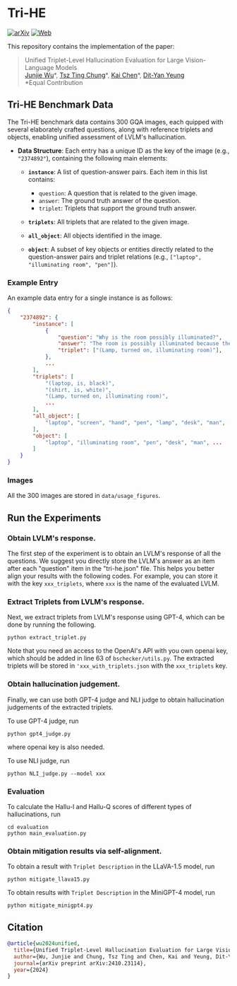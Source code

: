 # Tri-HE

[![arXiv](https://img.shields.io/badge/arXiv-2410.23114-b31b1b.svg?style=plastic)](https://arxiv.org/abs/2410.23114) [![Web](https://img.shields.io/badge/Web-Tri_HE-blue.svg?style=plastic)](https://kaichen1998.github.io/projects/tri-he/)

This repository contains the implementation of the paper:

> Unified Triplet-Level Hallucination Evaluation for Large Vision-Language Models <br>
> [Junjie Wu](https://wujunjie1998.github.io/)\*, [Tsz Ting Chung](https://ttchungc.github.io/)\*, [Kai Chen](https://kaichen1998.github.io)\*, [Dit-Yan Yeung](https://sites.google.com/view/dyyeung) <br>
> *Equal Contribution


## Tri-HE Benchmark Data

The Tri-HE benchmark data contains 300 GQA images, each quipped with several elaborately crafted questions, along with reference triplets and objects, enabling unified assessment of LVLM's hallucination.

- **Data Structure**: Each entry has a unique ID as the key of the image (e.g., `"2374892"`), containing the following main elements:
  - **`instance`**: A list of question-answer pairs. Each item in this list contains:
    - `question`: A question that is related to the given image.
    - `answer`: The ground truth answer of the question.
    - `triplet`: Triplets that support the ground truth answer. 
  - **`triplets`**: All triplets that are related to the given image.

  - **`all_object`**: All objects identified in the image.

  - **`object`**: A subset of key objects or entities directly related to the question-answer pairs and triplet relations (e.g., `["laptop", "illuminating room", "pen"]`).

### Example Entry

An example data entry for a single instance is as follows:

```json
{
    "2374892": {
        "instance": [
            {
                "question": "Why is the room possibly illuminated?",
                "answer": "The room is possibly illuminated because there is a lamp turned on that is lighting the area.",
                "triplet": ["(Lamp, turned on, illuminating room)"],
            },
            ...
        ],
        "triplets": [
            "(laptop, is, black)",
            "(shirt, is, white)",
            "(Lamp, turned on, illuminating room)",
            ...
        ],
        "all_object": [
            "laptop", "screen", "hand", "pen", "lamp", "desk", "man", ...
        ],
        "object": [
            "laptop", "illuminating room", "pen", "desk", "man", ...
        ]
    }
}
```

### Images
All the 300 images are stored in `data/usage_figures`.

## Run the Experiments

### Obtain LVLM's response.
The first step of the experiment is to obtain an LVLM's response of all the questions. We suggest you directly store the LVLM's answer as an item after each "question" item in the "tri-he.json" file. This helps you better align your results with the following codes. For example, you can store it with the key `xxx_triplets`, where `xxx` is the name of the evaluated LVLM.

### Extract Triplets from LVLM's response.
Next, we extract triplets from LVLM's response using GPT-4, which can be done by running the following.

```
python extract_triplet.py
```
Note that you need an access to the OpenAI's API with you own openai key, which should be added in line 63 of `bschecker/utils.py`. The extracted triplets will be stored in `'xxx_with_triplets.json` with the `xxx_triplets` key.

### Obtain hallucination judgement.

Finally, we can use both GPT-4 judge and NLI judge to obtain hallucination judgements of the extracted triplets.

To use GPT-4 judge, run
```
python gpt4_judge.py
```
where openai key is also needed.

To use NLI judge, run
```
python NLI_judge.py --model xxx
```

### Evaluation
To calculate the Hallu-I and Hallu-Q scores of different types of hallucinations, run
```
cd evaluation
python main_evaluation.py
```
### Obtain mitigation results via self-alignment.
To obtain a result with `Triplet Description` in the LLaVA-1.5 model, run
```
python mitigate_llava15.py
```

To obtain results with `Triplet Description` in the MiniGPT-4 model, run
```
python mitigate_minigpt4.py
```

## Citation

```bibtex
@article{wu2024unified,
  title={Unified Triplet-Level Hallucination Evaluation for Large Vision-Language Models},
  author={Wu, Junjie and Chung, Tsz Ting and Chen, Kai and Yeung, Dit-Yan},
  journal={arXiv preprint arXiv:2410.23114},
  year={2024}
}
```
